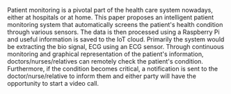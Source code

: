 Patient monitoring is a pivotal part of the health care system nowadays, either at hospitals or at home. This paper proposes an intelligent patient monitoring system that automatically screens the patient's health condition through various sensors. The data is then processed using a Raspberry Pi and useful information is saved to the IoT cloud. Primarily the system would be extracting the bio signal, ECG using an ECG sensor. Through continuous monitoring and graphical representation of the patient's information, doctors/nurses/relatives can remotely check the patient's condition. Furthermore, if the condition becomes critical, a notification is sent to the doctor/nurse/relative to inform them and either party will have the opportunity to start a video call.

